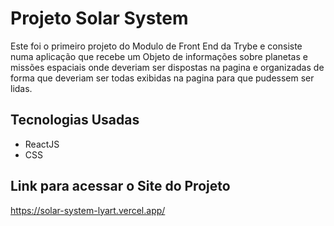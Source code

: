 # Projeto Solar System
  Este foi o primeiro projeto do Modulo de Front End da Trybe e consiste numa aplicação que recebe um Objeto de informações sobre planetas e missões espaciais onde deveriam ser dispostas na pagina e organizadas de forma que deveriam ser todas exibidas na pagina para que pudessem ser lidas.

## Tecnologias Usadas
 - ReactJS
 - CSS

## Link para acessar o Site do Projeto
  https://solar-system-lyart.vercel.app/
